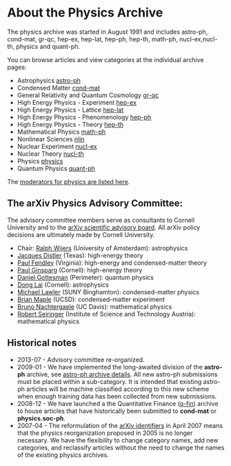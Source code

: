 # About the Physics Archive

The physics archive was started in August 1991 and includes astro-ph, cond-mat, gr-qc, hep-ex, hep-lat, hep-ph, hep-th, math-ph, nucl-ex,nucl-th, physics and quant-ph.

You can browse articles and view categories at the individual archive pages:

- Astrophysics [astro-ph](/archive/astro-ph)
- Condensed Matter [cond-mat](/archive/cond-mat)
- General Relativity and Quantum Cosmology [gr-qc](/archive/gr-qc)
- High Energy Physics - Experiment [hep-ex](/archive/hep-ex)
- High Energy Physics - Lattice [hep-lat](/archive/hep-lat)
- High Energy Physics - Phenomenology [hep-ph](/archive/hep-ph)
- High Energy Physics - Theory [hep-th](/archive/hep-th)
- Mathematical Physics [math-ph](/archive/math-ph)
- Nonlinear Sciences [nlin](/archive/nlin)
- Nuclear Experiment [nucl-ex](/archive/nucl-ex)
- Nuclear Theory [nucl-th](/archive/nucl-th)
- Physics [physics](/archive/physics)
- Quantum Physics [quant-ph](/archive/quant-ph)

The [moderators for physics are listed here](/moderators#physics).

<span id="AdvisoryCommittee"></span>
## The arXiv Physics Advisory Committee:

The advisory committee members serve as consultants to Cornell University and to the [arXiv scientific advisory board](/about/people/scientific_ad_board). All arXiv policy decisions are ultimately made by Cornell University.

*   Chair: [Ralph Wijers](https://www.uva.nl/en/profile/w/i/r.a.m.j.wijers/r.a.m.j.wijers.html) (University of Amsterdam): astrophysics
*   [Jacques Distler](http://www.ph.utexas.edu/person/distler_jacques) (Texas): high-energy theory
*   [Paul Fendley](http://www.phys.virginia.edu/People/Personal.asp?UID=pf7a) (Virginia): high-energy and condensed-matter theory
*   [Paul Ginsparg](http://www.physics.cornell.edu/professorspeople/professors/?page=website/faculty&action=show/id=17) (Cornell): high-energy theory
*   [Daniel Gottesman](http://www.perimeterinstitute.ca/people/Daniel-Gottesman) (Perimeter): quantum physics
*   [Dong Lai](http://astro.cornell.edu/members/dong-lai.html) (Cornell): astrophysics
*   [Michael Lawler](http://www2.binghamton.edu/physics/people/michael.html) (SUNY Binghamton): condensed-matter physics
*   [Brian Maple](http://mbmlab.ucsd.edu/people/maple.html) (UCSD): condensed-matter experiment
*   [Bruno Nachtergaele](http://www.math.ucdavis.edu/~bxn/) (UC Davis): mathematical physics
*   [Robert Seiringer](http://pub.ist.ac.at/~rseiring/Robert_Seiringer/Robert_Seiringers_Homepage.html) (Institute of Science and Technology Austria): mathematical physics


## Historical notes

- 2013-07 - Advisory committee re-organized.
- 2009-01 - We have implemented the long-awaited division of the **astro-ph** archive, see [astro-ph archive details](/archive/astro-ph). All new astro-ph submissions must be placed within a sub-category. It is intended that existing astro-ph articles will be machine classified according to this new scheme when enough training data has been collected from new submissions.
- 2008-12 - We have launched a the Quantitative Finance ([q-fin](/new/q-fin_announce)) archive to house articles that have historically been submitted to **cond-mat** or **physics.soc-ph**.
- 2007-04 - The reformulation of the [arXiv identifiers](/help/arxiv_identifier) in April 2007 means that the physics reorganization proposed in 2005 is no longer necessary. We have the flexibility to change category names, add new categories, and reclassify articles without the need to change the names of the existing physics archives.
